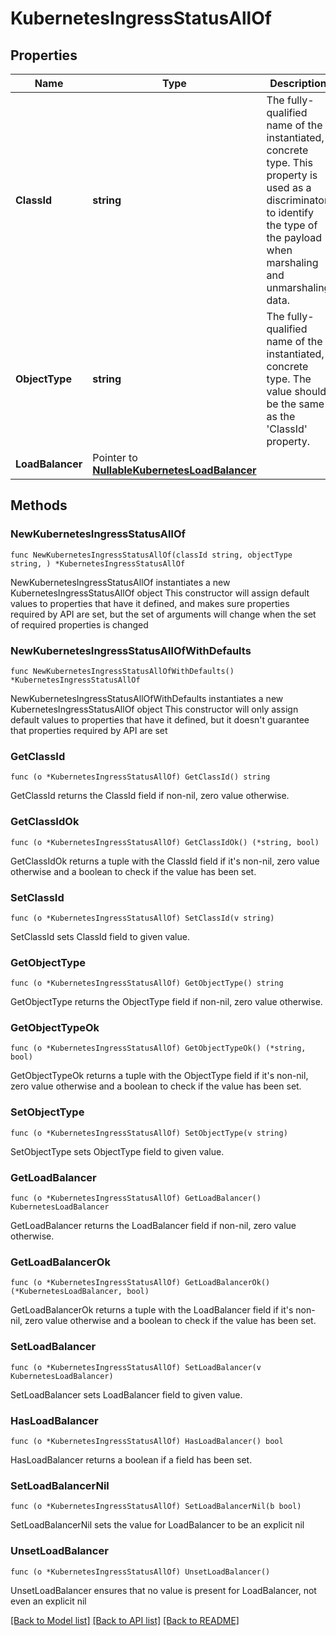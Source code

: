 # KubernetesIngressStatusAllOf

## Properties

Name | Type | Description | Notes
------------ | ------------- | ------------- | -------------
**ClassId** | **string** | The fully-qualified name of the instantiated, concrete type. This property is used as a discriminator to identify the type of the payload when marshaling and unmarshaling data. | [default to "kubernetes.IngressStatus"]
**ObjectType** | **string** | The fully-qualified name of the instantiated, concrete type. The value should be the same as the &#39;ClassId&#39; property. | [default to "kubernetes.IngressStatus"]
**LoadBalancer** | Pointer to [**NullableKubernetesLoadBalancer**](kubernetes.LoadBalancer.md) |  | [optional] 

## Methods

### NewKubernetesIngressStatusAllOf

`func NewKubernetesIngressStatusAllOf(classId string, objectType string, ) *KubernetesIngressStatusAllOf`

NewKubernetesIngressStatusAllOf instantiates a new KubernetesIngressStatusAllOf object
This constructor will assign default values to properties that have it defined,
and makes sure properties required by API are set, but the set of arguments
will change when the set of required properties is changed

### NewKubernetesIngressStatusAllOfWithDefaults

`func NewKubernetesIngressStatusAllOfWithDefaults() *KubernetesIngressStatusAllOf`

NewKubernetesIngressStatusAllOfWithDefaults instantiates a new KubernetesIngressStatusAllOf object
This constructor will only assign default values to properties that have it defined,
but it doesn't guarantee that properties required by API are set

### GetClassId

`func (o *KubernetesIngressStatusAllOf) GetClassId() string`

GetClassId returns the ClassId field if non-nil, zero value otherwise.

### GetClassIdOk

`func (o *KubernetesIngressStatusAllOf) GetClassIdOk() (*string, bool)`

GetClassIdOk returns a tuple with the ClassId field if it's non-nil, zero value otherwise
and a boolean to check if the value has been set.

### SetClassId

`func (o *KubernetesIngressStatusAllOf) SetClassId(v string)`

SetClassId sets ClassId field to given value.


### GetObjectType

`func (o *KubernetesIngressStatusAllOf) GetObjectType() string`

GetObjectType returns the ObjectType field if non-nil, zero value otherwise.

### GetObjectTypeOk

`func (o *KubernetesIngressStatusAllOf) GetObjectTypeOk() (*string, bool)`

GetObjectTypeOk returns a tuple with the ObjectType field if it's non-nil, zero value otherwise
and a boolean to check if the value has been set.

### SetObjectType

`func (o *KubernetesIngressStatusAllOf) SetObjectType(v string)`

SetObjectType sets ObjectType field to given value.


### GetLoadBalancer

`func (o *KubernetesIngressStatusAllOf) GetLoadBalancer() KubernetesLoadBalancer`

GetLoadBalancer returns the LoadBalancer field if non-nil, zero value otherwise.

### GetLoadBalancerOk

`func (o *KubernetesIngressStatusAllOf) GetLoadBalancerOk() (*KubernetesLoadBalancer, bool)`

GetLoadBalancerOk returns a tuple with the LoadBalancer field if it's non-nil, zero value otherwise
and a boolean to check if the value has been set.

### SetLoadBalancer

`func (o *KubernetesIngressStatusAllOf) SetLoadBalancer(v KubernetesLoadBalancer)`

SetLoadBalancer sets LoadBalancer field to given value.

### HasLoadBalancer

`func (o *KubernetesIngressStatusAllOf) HasLoadBalancer() bool`

HasLoadBalancer returns a boolean if a field has been set.

### SetLoadBalancerNil

`func (o *KubernetesIngressStatusAllOf) SetLoadBalancerNil(b bool)`

 SetLoadBalancerNil sets the value for LoadBalancer to be an explicit nil

### UnsetLoadBalancer
`func (o *KubernetesIngressStatusAllOf) UnsetLoadBalancer()`

UnsetLoadBalancer ensures that no value is present for LoadBalancer, not even an explicit nil

[[Back to Model list]](../README.md#documentation-for-models) [[Back to API list]](../README.md#documentation-for-api-endpoints) [[Back to README]](../README.md)


